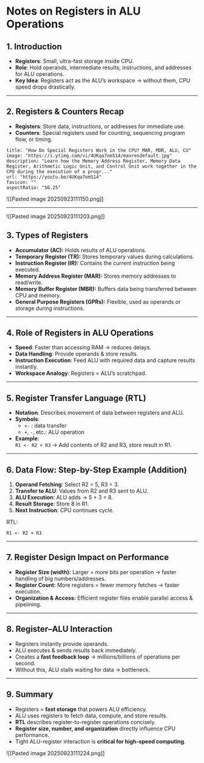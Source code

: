 # Notes on Registers in ALU Operations

## 1. Introduction

- **Registers**: Small, ultra-fast storage inside CPU.
- **Role**: Hold operands, intermediate results, instructions, and addresses for ALU operations.
- **Key Idea**: Registers act as the ALU’s workspace → without them, CPU speed drops drastically.

---

## 2. Registers & Counters Recap

- **Registers**: Store data, instructions, or addresses for immediate use.
- **Counters**: Special registers used for counting, sequencing program flow, or timing.
```embed
title: "How Do Special Registers Work in the CPU? MAR, MDR, ALU, CU"
image: "https://i.ytimg.com/vi/4UKqa7omS14/maxresdefault.jpg"
description: "Learn how the Memory Address Register, Memory Data Register, Arithmetic Logic Unit, and Control Unit work together in the CPU during the execution of a progr..."
url: "https://youtu.be/4UKqa7omS14"
favicon: ""
aspectRatio: "56.25"
```

![[Pasted image 20250923111150.png]]

---

![[Pasted image 20250923111203.png]]
## 3. Types of Registers

- **Accumulator (AC):** Holds results of ALU operations.
- **Temporary Register (TR):** Stores temporary values during calculations.
- **Instruction Register (IR):** Contains the current instruction being executed.
- **Memory Address Register (MAR):** Stores memory addresses to read/write.
- **Memory Buffer Register (MBR):** Buffers data being transferred between CPU and memory.
- **General Purpose Registers (GPRs):** Flexible, used as operands or storage during instructions.

---

## 4. Role of Registers in ALU Operations

- **Speed**: Faster than accessing RAM → reduces delays.
- **Data Handling**: Provide operands & store results.
- **Instruction Execution**: Feed ALU with required data and capture results instantly.
- **Workspace Analogy**: Registers = ALU’s scratchpad.

---

## 5. Register Transfer Language (RTL)

- **Notation**: Describes movement of data between registers and ALU.
- **Symbols**:
    - `<-` : data transfer
    - `+`, `-`, etc.: ALU operation
- **Example**:  
    `R1 <- R2 + R3` → Add contents of R2 and R3, store result in R1.

---

## 6. Data Flow: Step-by-Step Example (Addition)

1. **Operand Fetching**: Select R2 = 5, R3 = 3.
2. **Transfer to ALU**: Values from R2 and R3 sent to ALU.
3. **ALU Execution**: ALU adds → 5 + 3 = 8.
4. **Result Storage**: Store 8 in R1.
5. **Next Instruction**: CPU continues cycle.

RTL:  
```
R1 <- R2 + R3
```

---

## 7. Register Design Impact on Performance

- **Register Size (width):** Larger = more bits per operation → faster handling of big numbers/addresses.
- **Register Count:** More registers = fewer memory fetches → faster execution.
- **Organization & Access:** Efficient register files enable parallel access & pipelining.

---

## 8. Register–ALU Interaction

- Registers instantly provide operands.
- ALU executes & sends results back immediately.
- Creates a **fast feedback loop** → millions/billions of operations per second.
- Without this, ALU stalls waiting for data → bottleneck.

---

## 9. Summary

- Registers = **fast storage** that powers ALU efficiency.
- ALU uses registers to fetch data, compute, and store results.
- **RTL** describes register-to-register operations concisely.
- **Register size, number, and organization** directly influence CPU performance.
- Tight ALU-register interaction is **critical for high-speed computing**.

![[Pasted image 20250923111224.png]]